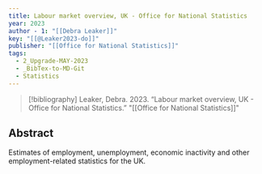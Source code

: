 ```yaml
---
title: Labour market overview, UK - Office for National Statistics
year: 2023
author - 1: "[[Debra Leaker]]"
key: "[[@Leaker2023-do]]"
publisher: "[[Office for National Statistics]]"
tags:
  - 2_Upgrade-MAY-2023
  - _BibTex-to-MD-Git
  - Statistics
---
```


> [!bibliography]
> Leaker, Debra. 2023. “Labour market overview, UK - Office for National Statistics.” "[[Office for National Statistics]]"

## Abstract
Estimates of employment, unemployment, economic inactivity and other employment-related statistics for the UK.